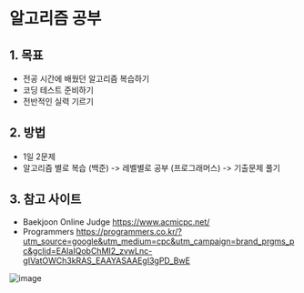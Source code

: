 # 알고리즘 공부
## 1. 목표

* 전공 시간에 배웠던 알고리즘 복습하기
* 코딩 테스트 준비하기
* 전반적인 실력 기르기

## 2. 방법

* 1일 2문제
* 알고리즘 별로 복습 (백준) -> 레벨별로 공부 (프로그래머스) -> 기출문제 풀기

## 3. 참고 사이트
* Baekjoon Online Judge
https://www.acmicpc.net/
* Programmers
https://programmers.co.kr/?utm_source=google&utm_medium=cpc&utm_campaign=brand_prgms_pc&gclid=EAIaIQobChMI2_zvwLnc-gIVatOWCh3kRAS_EAAYASAAEgI3gPD_BwE

![image](https://user-images.githubusercontent.com/68039209/195507733-488294ce-a765-400c-b480-05e27cbda6f7.png)
